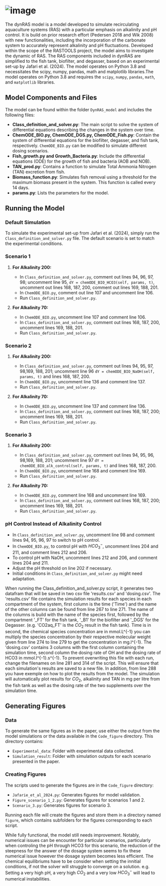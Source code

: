 # ![image](https://github.com/Marizauto/dynRAS/assets/128140640/5b76d9d7-d748-4974-bbe4-4270cd8e15a6)

The dynRAS model is a model developed to simulate recirculating aquaculture systems (RAS) with a particular emphasis on alkalinity and pH control. It is build on prior research effort (Pedersen 2018 and Wik 2008) with new functionalities, including the incorporation of the carbonate system to accurately represent alkalinity and pH fluctuations. Developed within the scope of the RASTOOLS project, the model aims to investigate the dynamic of RAS. The RAS components included in dynRAS are simplified to the fish tank, biofilter, and degasser, based on an experimental set-up by Jafari et al. (2024). The model operates on Python 3.8 and necessitates the scipy, numpy, pandas, math and matplotlib libraries.The model operates on Python 3.8 and requires the `scipy`, `numpy`, `pandas`, `math`, and `matplotlib` libraries.

## Model Components and Files

The model can be found within the folder `DynRAS_model` and includes the following files:

- **Class_definition_and_solver.py**: The main script to solve the system of differential equations describing the changes in the system over time.
- **ChemODE_BIO.py, ChemODE_DGS.py, ChemODE_Fish.py**: Contain the system of differential equations for the biofilter, degasser, and fish tank, respectively. `ChemODE_BIO.py` can be modified to simulate different dosing scenarios.
- **Fish_growth.py and Growth_Bacteria.py**: Include the differential equations (ODE) for the growth of fish and bacteria (AOB and NOB).
- **TAN_prod.py**: Contains a function to simulate Total Ammonia Nitrogen (TAN) excretion from fish.
- **Biomass_function.py**: Simulates fish removal using a threshold for the maximum biomass present in the system. This function is called every 14 days.
- **params.py**: Lists the parameters for the model.

## Running the Model

### Default Simulation

To simulate the experimental set-up from Jafari et al. (2024), simply run the `Class_definition_and_solver.py` file. The default scenario is set to match the experimental conditions.

### Scenario 1

1. **For Alkalinity 200:**
   - In `Class_definition_and_solver.py`, comment out lines 94, 96, 97, 98; uncomment line 95, `dY = chemODE_BIO_HCO3(self, params, t)`, uncomment out lines 168, 187, 200, comment out lines 169, 188, 201.
   - In `ChemODE_BIO.py`, comment out line 107 and uncomment line 106.
   - Run `Class_definition_and_solver.py`.

2. **For Alkalinity 70:**
   - In `ChemODE_BIO.py`, uncomment line 107 and comment line 106.
   - In `Class_definition_and_solver.py`, comment out lines 168, 187, 200, uncomment lines 169, 188, 201.
   - Run `Class_definition_and_solver.py`.

### Scenario 2

1. **For Alkalinity 200:**
   - In `Class_definition_and_solver.py`, comment out lines 94, 95, 97, 98,169, 188, 201; uncomment line 96 `dY = chemODE_BIO_NaOH(self, params, t)` and lines 168, 187, 200.
   - In `ChemODE_BIO.py`, uncomment line 136 and comment line 137.
   - Run `Class_definition_and_solver.py`.

3. **For Alkalinity 70:**
   - In `ChemODE_BIO.py`, uncomment line 137 and comment line 136.
   - In `Class_definition_and_solver.py`, comment out lines 168, 187, 200; uncomment lines 169, 188, 201.
   - Run `Class_definition_and_solver.py`.

### Scenario 3

1. **For Alkalinity 200:**
   - In `Class_definition_and_solver.py`, comment out lines 94, 95, 96, 98,169, 188, 201; uncomment line 97 `dY = chemODE_BIO_alk_control(self, params, t)` and lines 168, 187, 200.
   - In `ChemODE_BIO.py`, uncomment line 168 and comment line 169.
   - Run `Class_definition_and_solver.py`.

2. **For Alkalinity 70:**
   - In `ChemODE_BIO.py`, comment line 168 and uncomment line 169.
   - In `Class_definition_and_solver.py`, comment out lines 168, 187, 200; uncomment lines 169, 188, 201.
   - Run `Class_definition_and_solver.py`.

### pH Control Instead of Alkalinity Control

   - In `Class_definition_and_solver.py`, uncomment line 98 and comment lines 94, 95, 96, 97 to switch to pH control.
   - In `ChemODE_BIO.py`, to control pH with $HCO_3^-$, uncomment lines 204 and 211, and comment lines 212 and 206.
   - To control pH with NaOH, uncomment lines 212 and 206, and comment lines 204 and 211.
   - Adjust the pH threshold on line 202 if necessary.
   - Initial conditions in `Class_definition_and_solver.py` might need adaptation.

When running the Class_definition_and_solver.py script, it generates two datafram that will be saved in two csv file 'results.csv' and 'dosing.csv'. The 'results.csv' file contains the simulation results for each species in each compartment of the system, first column is the time ('Time') and the name of the other columns can be found from line 267 to line 271. The name of the columns is build with the name of the species first, followed by the compartment '_FT' for the fish tank, '_B1' for the biofilter and '_DGS' for the Degasser. (e.g. 'CO2aq_FT' is the $CO_2$ result in the fish tank). Time is in second, the chemical species concentration are in mmol.L^{-1} you can multiply the species concentration by their respective molecular weight given from line 274 to line 279 to get the concentration in mg.l^{-1}. The 'dosing.csv' contains 3 columns with the first column containing  the simulation time, second column the dosing rate of OH and the dosing rate of HCO3 in mmol.l^{-1}.s^{-1}. To prevent overwriting this file with each run, change the filenames on line 281 and 314 of the script. This will ensure that each simulation's results are saved to a new file. In addition, from line 288 you have exemple on how to plot the results from the model. The simulation will automatically plot results for $CO_2$, alkalinity and TAN in mg per litre from the fish tank as well as the dosing rate of the two supplements over the simulation time.
## Generating Figures

### Data

To generate the same figures as in the paper, use either the output from the model simulations or the data available in the `Code_figure` directory. This directory contains:
- `Experimental_data`: Folder with experimental data collected.
- `Simulation_result`: Folder with simulation outputs for each scenario presented in the paper.

### Creating Figures

The scripts used to generate the figures are in the `Code_figure` directory:
- `Jafarie_et_al_2024.py`: Generates figures for model validation.
- `Figure_scenario_1_2.py`: Generates figures for scenarios 1 and 2.
- `Scenario_3.py`: Generates figures for scenario 3.

Running each file will create the figures and store them in a directory named `figure`, which contains subfolders for the figures corresponding to each script.

While fully functional, the model still needs improvement. Notably, numerical issues can be encounter for particular scenarios, particularly when controling the pH through HCO3 for this scenario, the reduction of the steepness for the answer of the dosage system seems to fix these numerical issue however the dosage system becomes less efficient. The chemical equilibriums have to be consider when setting the innitial conditions, if not the solver will struggle to converge on a solution. e.g. Setting a very high pH, a very high $CO_2$ and a very low  $HCO_3^-$ will lead to numerical instabilities.
